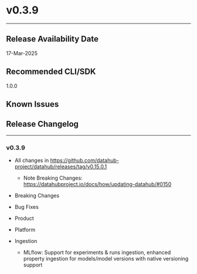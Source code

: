 # v0.3.9
---

Release Availability Date
---
17-Mar-2025

Recommended CLI/SDK
---
1.0.0

## Known Issues


## Release Changelog
---

### v0.3.9

- All changes in https://github.com/datahub-project/datahub/releases/tag/v0.15.0.1
    - Note Breaking Changes: https://datahubproject.io/docs/how/updating-datahub/#0150

- Breaking Changes

- Bug Fixes

- Product

- Platform

- Ingestion 
  - MLflow: Support for experiments & runs ingestion, enhanced property ingestion for models/model versions with native versioning support

